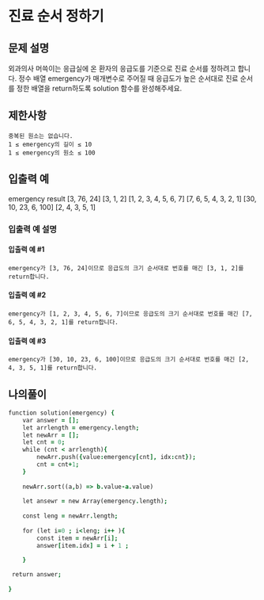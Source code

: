 # 진료 순서 정하기

## 문제 설명

외과의사 머쓱이는 응급실에 온 환자의 응급도를 기준으로 진료 순서를 정하려고 합니다. 정수 배열 emergency가 매개변수로 주어질 때 응급도가 높은 순서대로 진료 순서를 정한 배열을 return하도록 solution 함수를 완성해주세요.

## 제한사항

    중복된 원소는 없습니다.
    1 ≤ emergency의 길이 ≤ 10
    1 ≤ emergency의 원소 ≤ 100

## 입출력 예
emergency 	result
[3, 76, 24] 	[3, 1, 2]
[1, 2, 3, 4, 5, 6, 7] 	[7, 6, 5, 4, 3, 2, 1]
[30, 10, 23, 6, 100] 	[2, 4, 3, 5, 1]

### 입출력 예 설명

#### 입출력 예 #1

    emergency가 [3, 76, 24]이므로 응급도의 크기 순서대로 번호를 매긴 [3, 1, 2]를 return합니다.

#### 입출력 예 #2

    emergency가 [1, 2, 3, 4, 5, 6, 7]이므로 응급도의 크기 순서대로 번호를 매긴 [7, 6, 5, 4, 3, 2, 1]를 return합니다.

#### 입출력 예 #3

    emergency가 [30, 10, 23, 6, 100]이므로 응급도의 크기 순서대로 번호를 매긴 [2, 4, 3, 5, 1]를 return합니다.

## 나의풀이 

```j 
function solution(emergency) {
    var answer = [];
    let arrlength = emergency.length;
    let newArr = [];
    let cnt = 0;
    while (cnt < arrlength){
        newArr.push({value:emergency[cnt], idx:cnt}); 
        cnt = cnt+1;
    }    
    
    newArr.sort((a,b) => b.value-a.value)
    
    let ansewr = new Array(emergency.length);
    
    const leng = newArr.length;
    
    for (let i=0 ; i<leng; i++ ){
        const item = newArr[i];
        answer[item.idx] = i + 1 ;
    
    }

 return answer;
    
}    
  

```
